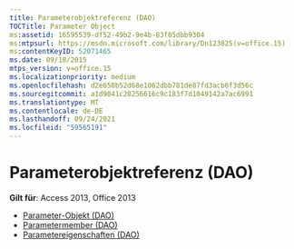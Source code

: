 ```yaml
---
title: Parameterobjektreferenz (DAO)
TOCTitle: Parameter Object
ms:assetid: 16595539-df52-49b2-9e4b-83f05dbb9304
ms:mtpsurl: https://msdn.microsoft.com/library/Dn123825(v=office.15)
ms:contentKeyID: 52071465
ms.date: 09/18/2015
mtps_version: v=office.15
ms.localizationpriority: medium
ms.openlocfilehash: d2e650b52d68e1062dbb781de87fd3acb6f3d56c
ms.sourcegitcommit: a1d9041c20256616c9c183f7d1049142a7ac6991
ms.translationtype: MT
ms.contentlocale: de-DE
ms.lasthandoff: 09/24/2021
ms.locfileid: "59565191"
---
```

# <a name="parameter-object-reference-dao"></a>Parameterobjektreferenz (DAO)

**Gilt für**: Access 2013, Office 2013

- [Parameter-Objekt (DAO)](parameter-object-dao.md)
- [Parametermember (DAO)](parameter-members-dao.md)
- [Parametereigenschaften (DAO)](parameter-properties-dao.md)

